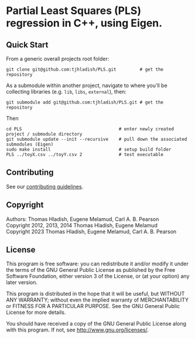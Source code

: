 # Partial Least Squares (PLS) regression in C++, using Eigen.

## Quick Start

From a generic overall projects root folder:

```
git clone git@github.com:tjhladish/PLS.git         # get the repository
```

As a submodule within another project, navigate to where you'll be collecting libraries (e.g. `lib`, `libs`, `external`), then:

```
git submodule add git@github.com:tjhladish/PLS.git # get the repository
```

Then

```
cd PLS                                     # enter newly created project / submodule directory
git submodule update --init --recursive    # pull down the associated submodules (Eigen)
sudo make install                          # setup build folder
PLS ../toyX.csv ../toyY.csv 2              # test executable
```

## Contributing

See our [contributing guidelines](CONTRIBUTING.md).

## Copyright

Authors: Thomas Hladish, Eugene Melamud, Carl A. B. Pearson  
Copyright 2012, 2013, 2014 Thomas Hladish, Eugene Melamud  
Copyright 2023 Thomas Hladish, Eugene Melamud, Carl A. B. Pearson

## License

This program is free software: you can redistribute it and/or modify
it under the terms of the GNU General Public License as published by
the Free Software Foundation, either version 3 of the License, or
(at your option) any later version.

This program is distributed in the hope that it will be useful,
but WITHOUT ANY WARRANTY; without even the implied warranty of
MERCHANTABILITY or FITNESS FOR A PARTICULAR PURPOSE. See the
GNU General Public License for more details.

You should have received a copy of the GNU General Public License
along with this program. If not, see <http://www.gnu.org/licenses/>.
